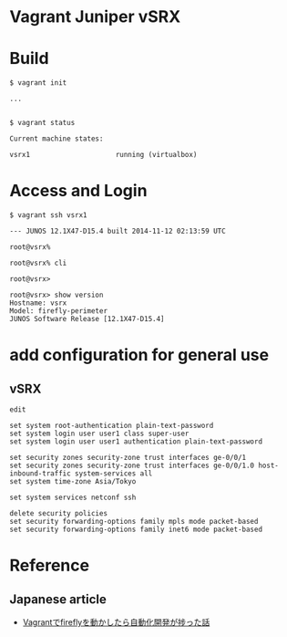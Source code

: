 # Vagrant Juniper vSRX

# Build

```
$ vagrant init

...


$ vagrant status

Current machine states:

vsrx1                     running (virtualbox)

```

# Access and Login

```
$ vagrant ssh vsrx1

--- JUNOS 12.1X47-D15.4 built 2014-11-12 02:13:59 UTC

root@vsrx%

root@vsrx% cli

root@vsrx>

root@vsrx> show version
Hostname: vsrx
Model: firefly-perimeter
JUNOS Software Release [12.1X47-D15.4]
```

# add configuration for general use

## vSRX

```
edit

set system root-authentication plain-text-password
set system login user user1 class super-user
set system login user user1 authentication plain-text-password

set security zones security-zone trust interfaces ge-0/0/1
set security zones security-zone trust interfaces ge-0/0/1.0 host-inbound-traffic system-services all
set system time-zone Asia/Tokyo

set system services netconf ssh

delete security policies
set security forwarding-options family mpls mode packet-based
set security forwarding-options family inet6 mode packet-based
```

# Reference
## Japanese article
- [Vagrantでfireflyを動かしたら自動化開発が捗った話](https://qiita.com/taijijiji/items/501a4d671106240fbd2c)
